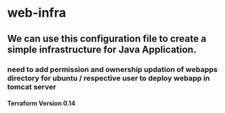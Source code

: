 # web-infra

## We can use this configuration file to create a simple infrastructure for Java Application.

### need to add permission and ownership updation of webapps directory for ubuntu / respective user to deploy webapp in tomcat server

#### Terraform Version 0.14
